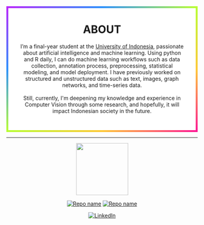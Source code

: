 <div align="center" style="   background-color: white;
  border: 5px solid transparent;
  border-image: linear-gradient(to bottom right, #b827fc 0%, #2c90fc 25%, #b8fd33 50%, #fec837 75%, #fd1892 100%);
  border-image-slice: 1; padding-bottom:3em; padding-left: 2em; padding-right:2em;">
<h1>ABOUT</h1>
I’m a final-year student at the <a href="https://www.ui.ac.id/">University of Indonesia</a>, passionate about artificial intelligence and machine learning. Using python and R daily, I can do machine learning workflows such as data collection, annotation process, preprocessing, statistical modeling, and model deployment. I have previously worked on structured and unstructured data such as text, images, graph networks, and time-series data. 
<br><br>
Still, currently, I'm deepening my knowledge and experience in Computer Vision through some research, and hopefully, it will impact Indonesian society in the future.
</div>

---

<p align="center" >
<img height="137px" src="https://github-readme-stats.vercel.app/api?username=danielsyahputra&hide_title=true&hide_border=false&show_icons=true&include_all_commits=true&count_private=true&line_height=20&&theme=tokyonight"/>
</p>

<div align="center">
  
[![Repo name](https://github-readme-stats.vercel.app/api/pin/?username=danielsyahputra&repo=HydraNet&theme=tokyonight)](https://github.com/danielsyahputra/HydraNet)
[![Repo name](https://github-readme-stats.vercel.app/api/pin/?username=danielsyahputra&repo=CPPE-Streamlit&theme=tokyonight)](https://github.com/danielsyahputra/CPPE-Streamlit)

  
</div>

<div align="center">

[![LinkedIn](https://img.shields.io/badge/linkedin-%230077B5.svg?style=for-the-badge&logo=linkedin&logoColor=white)](https://www.linkedin.com/in/danielsyahputra/)

</div>
